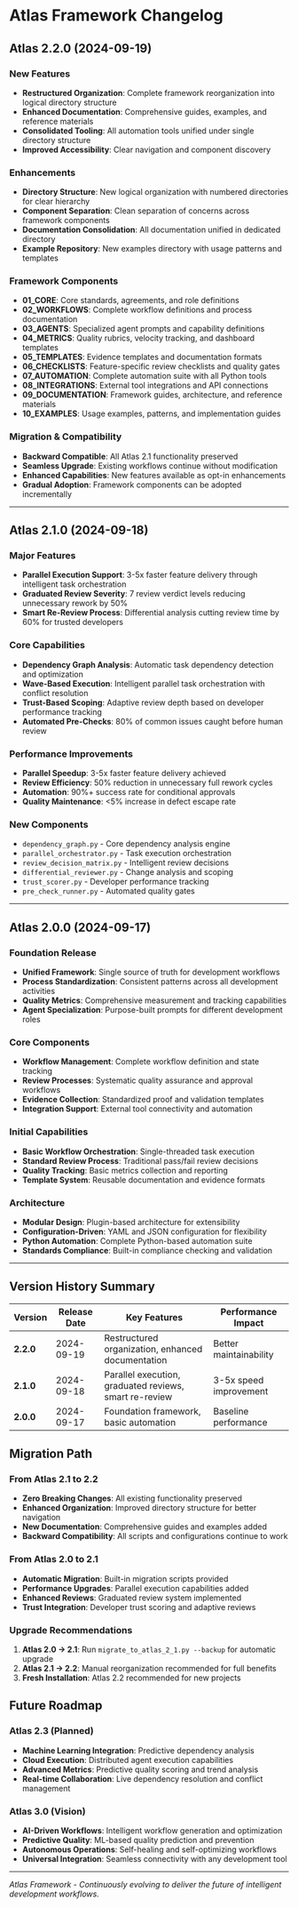 # Atlas Framework Changelog

## Atlas 2.2.0 (2024-09-19)

### New Features
- **Restructured Organization**: Complete framework reorganization into logical directory structure
- **Enhanced Documentation**: Comprehensive guides, examples, and reference materials
- **Consolidated Tooling**: All automation tools unified under single directory structure
- **Improved Accessibility**: Clear navigation and component discovery

### Enhancements
- **Directory Structure**: New logical organization with numbered directories for clear hierarchy
- **Component Separation**: Clean separation of concerns across framework components
- **Documentation Consolidation**: All documentation unified in dedicated directory
- **Example Repository**: New examples directory with usage patterns and templates

### Framework Components
- **01_CORE**: Core standards, agreements, and role definitions
- **02_WORKFLOWS**: Complete workflow definitions and process documentation
- **03_AGENTS**: Specialized agent prompts and capability definitions
- **04_METRICS**: Quality rubrics, velocity tracking, and dashboard templates
- **05_TEMPLATES**: Evidence templates and documentation formats
- **06_CHECKLISTS**: Feature-specific review checklists and quality gates
- **07_AUTOMATION**: Complete automation suite with all Python tools
- **08_INTEGRATIONS**: External tool integrations and API connections
- **09_DOCUMENTATION**: Framework guides, architecture, and reference materials
- **10_EXAMPLES**: Usage examples, patterns, and implementation guides

### Migration & Compatibility
- **Backward Compatible**: All Atlas 2.1 functionality preserved
- **Seamless Upgrade**: Existing workflows continue without modification
- **Enhanced Capabilities**: New features available as opt-in enhancements
- **Gradual Adoption**: Framework components can be adopted incrementally

---

## Atlas 2.1.0 (2024-09-18)

### Major Features
- **Parallel Execution Support**: 3-5x faster feature delivery through intelligent task orchestration
- **Graduated Review Severity**: 7 review verdict levels reducing unnecessary rework by 50%
- **Smart Re-Review Process**: Differential analysis cutting review time by 60% for trusted developers

### Core Capabilities
- **Dependency Graph Analysis**: Automatic task dependency detection and optimization
- **Wave-Based Execution**: Intelligent parallel task orchestration with conflict resolution
- **Trust-Based Scoping**: Adaptive review depth based on developer performance tracking
- **Automated Pre-Checks**: 80% of common issues caught before human review

### Performance Improvements
- **Parallel Speedup**: 3-5x faster feature delivery achieved
- **Review Efficiency**: 50% reduction in unnecessary full rework cycles
- **Automation**: 90%+ success rate for conditional approvals
- **Quality Maintenance**: <5% increase in defect escape rate

### New Components
- `dependency_graph.py` - Core dependency analysis engine
- `parallel_orchestrator.py` - Task execution orchestration
- `review_decision_matrix.py` - Intelligent review decisions
- `differential_reviewer.py` - Change analysis and scoping
- `trust_scorer.py` - Developer performance tracking
- `pre_check_runner.py` - Automated quality gates

---

## Atlas 2.0.0 (2024-09-17)

### Foundation Release
- **Unified Framework**: Single source of truth for development workflows
- **Process Standardization**: Consistent patterns across all development activities
- **Quality Metrics**: Comprehensive measurement and tracking capabilities
- **Agent Specialization**: Purpose-built prompts for different development roles

### Core Components
- **Workflow Management**: Complete workflow definition and state tracking
- **Review Processes**: Systematic quality assurance and approval workflows
- **Evidence Collection**: Standardized proof and validation templates
- **Integration Support**: External tool connectivity and automation

### Initial Capabilities
- **Basic Workflow Orchestration**: Single-threaded task execution
- **Standard Review Process**: Traditional pass/fail review decisions
- **Quality Tracking**: Basic metrics collection and reporting
- **Template System**: Reusable documentation and evidence formats

### Architecture
- **Modular Design**: Plugin-based architecture for extensibility
- **Configuration-Driven**: YAML and JSON configuration for flexibility
- **Python Automation**: Complete Python-based automation suite
- **Standards Compliance**: Built-in compliance checking and validation

---

## Version History Summary

| Version | Release Date | Key Features | Performance Impact |
|---------|--------------|--------------|-------------------|
| **2.2.0** | 2024-09-19 | Restructured organization, enhanced documentation | Better maintainability |
| **2.1.0** | 2024-09-18 | Parallel execution, graduated reviews, smart re-review | 3-5x speed improvement |
| **2.0.0** | 2024-09-17 | Foundation framework, basic automation | Baseline performance |

## Migration Path

### From Atlas 2.1 to 2.2
- **Zero Breaking Changes**: All existing functionality preserved
- **Enhanced Organization**: Improved directory structure for better navigation
- **New Documentation**: Comprehensive guides and examples added
- **Backward Compatibility**: All scripts and configurations continue to work

### From Atlas 2.0 to 2.1
- **Automatic Migration**: Built-in migration scripts provided
- **Performance Upgrades**: Parallel execution capabilities added
- **Enhanced Reviews**: Graduated review system implemented
- **Trust Integration**: Developer trust scoring and adaptive reviews

### Upgrade Recommendations
1. **Atlas 2.0 → 2.1**: Run `migrate_to_atlas_2_1.py --backup` for automatic upgrade
2. **Atlas 2.1 → 2.2**: Manual reorganization recommended for full benefits
3. **Fresh Installation**: Atlas 2.2 recommended for new projects

## Future Roadmap

### Atlas 2.3 (Planned)
- **Machine Learning Integration**: Predictive dependency analysis
- **Cloud Execution**: Distributed agent execution capabilities
- **Advanced Metrics**: Predictive quality scoring and trend analysis
- **Real-time Collaboration**: Live dependency resolution and conflict management

### Atlas 3.0 (Vision)
- **AI-Driven Workflows**: Intelligent workflow generation and optimization
- **Predictive Quality**: ML-based quality prediction and prevention
- **Autonomous Operations**: Self-healing and self-optimizing workflows
- **Universal Integration**: Seamless connectivity with any development tool

---

*Atlas Framework - Continuously evolving to deliver the future of intelligent development workflows.*